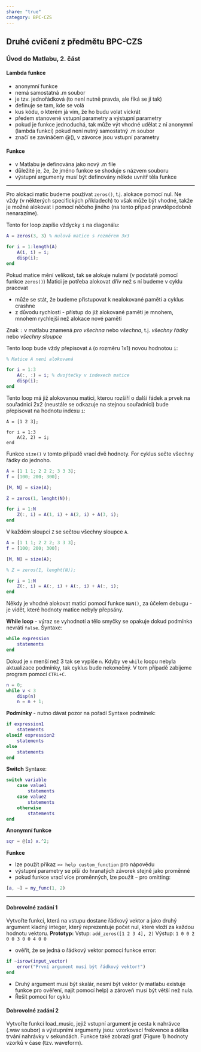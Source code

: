 ```yaml
---
share: "true"
category: BPC-CZS
---
```

## Druhé cvičení z předmětu BPC-CZS
### Úvod do Matlabu, 2. část
#### Lambda funkce
- anonymní funkce
- nemá samostatná .m soubor
- je tzv. jednořádková (to není nutně pravda, ale říká se jí tak)
- definuje se tam, kde se volá
- kus kódu, o kterém já vím, že ho budu volat víckrát
- předem stanovené vstupní parametry a výstupní parametry
- pokud je funkce jednoduchá, tak může výt vhodné udělat z ní anonymní (lambda funkci) pokud není nutný samostatný .m soubor
- značí se zavináčem @(), v závorce jsou vstupní parametry
#### Funkce
- v Matlabu je definována jako nový .m file
- důležité je, že, že jméno funkce se shoduje s názvem souboru
- výstupní argumenty musí být definovány někde uvnitř těla funkce
---
Pro alokaci matic budeme používat `zeros()`, t.j. alokace pomocí nul. Ne vždy (v některých specifických příkladech) to však může být vhodné, takže je možné alokovat i pomocí něčeho jiného (na tento případ pravděpodobně nenarazíme).

Tento for loop zapíše vždycky `i` na diagonálu:
```matlab
A = zeros(3, 3) % nulová matice s rozměrem 3x3

for i = 1:length(A)
	A(i, i) = i;
	disp(i);
end
```

Pokud matice mění velikost, tak se alokuje nulami (v podstatě pomocí funkce `zeros()`)
Matici je potřeba alokovat dřív než s ní budeme v cyklu pracovat
- může se stát, že budeme přistupovat k nealokované paměti a cyklus crashne
- z důvodu rychlosti - přístup do již alokované paměti je mnohem, mnohem rychlejší než alokace nové paměti

Znak `:` v matlabu znamená *pro všechna* nebo *všechna*, t.j. *všechny řádky* nebo *všechny sloupce*

Tento loop bude vždy přepisovat `A` (o rozměru 1x1) novou hodnotou `i`:
```matlab
% Matice A není alokovaná

for i = 1:3
	A(:, :) = i; % dvojtečky v indexech matice
	disp(i);
end
```

Tento loop má již alokovanou matici, kterou rozšíří o další řádek a prvek na souřadnici 2x2 (neustále se odkazuje na stejnou souřadnici) bude přepisovat na hodnotu indexu `i`:
```
A = [1 2 3];

for i = 1:3
	A(2, 2) = i;
end
```

Funkce `size()` v tomto případě vrací dvě hodnoty.
For cyklus sečte všechny řádky do jednoho.
```matlab
A = [1 1 1; 2 2 2; 3 3 3];
f = [100; 200; 300];

[M, N] = size(A);

Z = zeros(1, lenght(N));

for i = 1:N
	Z(:, i) = A(1, i) + A(2, i) + A(3, i);
end
```

V každém sloupci `Z` se sečtou všechny sloupce `A`.
```matlab
A = [1 1 1; 2 2 2; 3 3 3];
f = [100; 200; 300];

[M, N] = size(A);

% Z = zeros(1, lenght(N));

for i = 1:N
	Z(:, i) = A(:, i) + A(:, i) + A(:, i);
end
```

Někdy je vhodné alokovat matici pomocí funkce `NaN()`, za účelem debugu - je vidět, které hodnoty matice nebyly přepsány.

**While loop** - výraz se vyhodnotí a tělo smyčky se opakuje dokud podmínka nevrátí `false`.
Syntaxe: 
```matlab
while expression
	statements
end
```

Dokud je `n` menší než 3 tak se vypíše `n`.
Kdyby ve `while` loopu nebyla aktualizace podmínky, tak cyklus bude nekonečný.
V tom případě zabijeme program pomocí `CTRL+C`.
```matlab
n = 0;
while v < 3
	disp(n)
	n = n + 1;
```

**Podmínky** - nutno dávat pozor na pořadí
Syntaxe podmínek:
```matlab
if expression1
	statements
elseif expression2
	statements
else
	statements
end
```

**Switch**
Syntaxe:
```matlab
switch variable
	case value1
		statements
	case value2
		statements
	otherwise
		statements
end	
```

**Anonymní funkce**
```matlab
sqr = @(x) x.^2;
```

**Funkce**
- lze použít příkaz `>> help custom_function` pro nápovědu
- výstupní parametry se píší do hranatých závorek stejně jako proměnné
- pokud funkce vrací více proměnných, lze použít `~` pro omitting:
```matlab
[a, ~] = my_func(1, 2)
```
---
#### Dobrovolné zadání 1
Vytvořte funkci, která na vstupu dostane řádkový vektor a jako druhý argument kladný integer, který reprezentuje počet nul, které vloží za každou hodnotu vektoru.
**Prototyp:**
	Vstup: `add_zeros([1 2 3 4], 2)`
	Výstup: `1 0 0 2 0 0 3 0 0 4 0 0`
- ověřit, že se jedná o řádkový vektor pomocí funkce error:
```matlab
if ~isrow(input_vector)
	error("První argument musí být řádkový vektor!")
end
```
- Druhý argument musí být skalár, nesmí být vektor (v matlabu existuje funkce pro ověření, najít pomocí help) a zároveň musí být větší než nula.
- Řešit pomocí for cyklu
#### Dobrovolné zadání 2
Vytvořte funkci load_music, jejiž vstupní argument je cesta k nahrávce (.wav soubor) a výstupními argumenty jsou: vzorkovací frekvence a délka trvání nahrávky v sekundách. Funkce také zobrazí graf (Figure 1) hodnoty vzorků v čase (tzv. waveform).